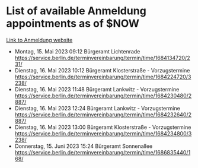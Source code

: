 # List of available Anmeldung appointments as of $NOW
[Link to Anmeldung website](https://service.berlin.de/terminvereinbarung/termin/tag.php?termin=1&anliegen[]=120686&dienstleisterlist=122210,122217,327316,122219,327312,122227,327314,122231,327346,122243,327348,122254,122252,329742,122260,329745,122262,329748,122271,327278,122273,327274,122277,327276,330436,122280,327294,122282,327290,122284,327292,122291,327270,122285,327266,122286,327264,122296,327268,150230,329760,122297,327286,122294,327284,122312,329763,122314,329775,122304,327330,122311,327334,122309,327332,317869,122281,327352,122279,329772,122283,122276,327324,122274,327326,122267,329766,122246,327318,122251,327320,122257,327322,122208,327298,122226,327300&herkunft=http%3A%2F%2Fservice.berlin.de%2Fdienstleistung%2F120686%2F)
- Montag, 15. Mai 2023 09:12 Bürgeramt Lichtenrade https://service.berlin.de/terminvereinbarung/termin/time/1684134720/231/
- Dienstag, 16. Mai 2023 10:12 Bürgeramt Klosterstraße - Vorzugstermine https://service.berlin.de/terminvereinbarung/termin/time/1684224720/3238/
- Dienstag, 16. Mai 2023 11:48 Bürgeramt Lankwitz - Vorzugstermine https://service.berlin.de/terminvereinbarung/termin/time/1684230480/2887/
- Dienstag, 16. Mai 2023 12:24 Bürgeramt Lankwitz - Vorzugstermine https://service.berlin.de/terminvereinbarung/termin/time/1684232640/2887/
- Dienstag, 16. Mai 2023 13:00 Bürgeramt Klosterstraße - Vorzugstermine https://service.berlin.de/terminvereinbarung/termin/time/1684234800/3238/
- Donnerstag, 15. Juni 2023 15:24 Bürgeramt Sonnenallee https://service.berlin.de/terminvereinbarung/termin/time/1686835440/168/
